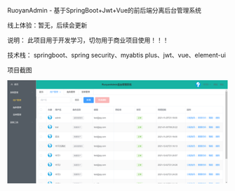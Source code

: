RuoyanAdmin - 基于SpringBoot+Jwt+Vue的前后端分离后台管理系统

线上体验：暂无，后续会更新

说明：
此项目用于开发学习，切勿用于商业项目使用！！！



技术栈：
springboot、spring security、myabtis plus、jwt、vue、element-ui

项目截图

![binaryTree](snapshotImg.png)
